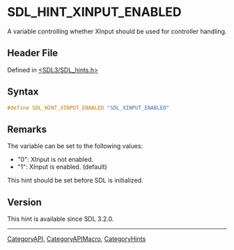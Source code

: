 # SDL_HINT_XINPUT_ENABLED

A variable controlling whether XInput should be used for controller handling.

## Header File

Defined in [<SDL3/SDL_hints.h>](https://github.com/libsdl-org/SDL/blob/main/include/SDL3/SDL_hints.h)

## Syntax

```c
#define SDL_HINT_XINPUT_ENABLED "SDL_XINPUT_ENABLED"
```

## Remarks

The variable can be set to the following values:

- "0": XInput is not enabled.
- "1": XInput is enabled. (default)

This hint should be set before SDL is initialized.

## Version

This hint is available since SDL 3.2.0.

----
[CategoryAPI](CategoryAPI), [CategoryAPIMacro](CategoryAPIMacro), [CategoryHints](CategoryHints)

